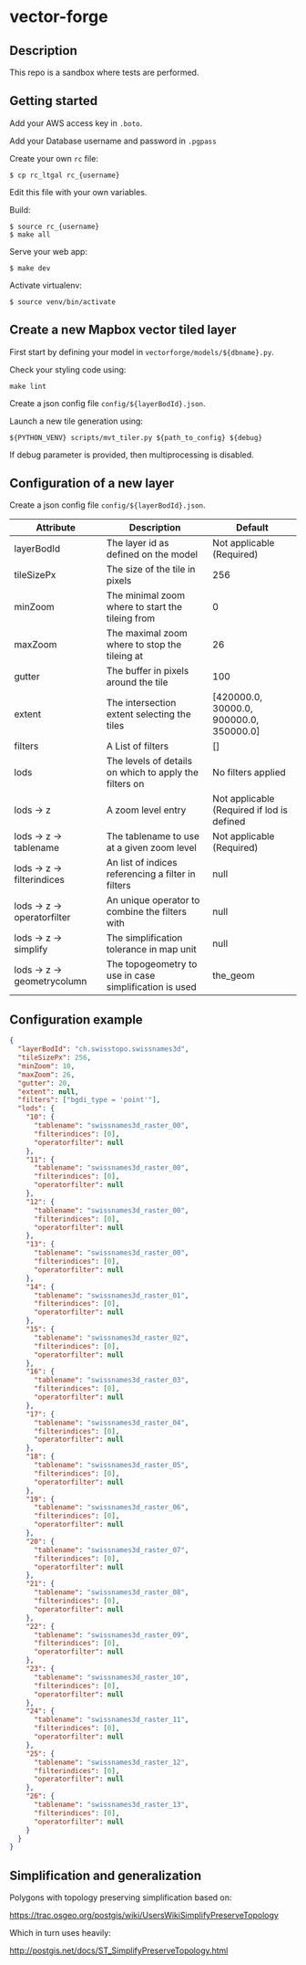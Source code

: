 vector-forge
============

## Description

This repo is a sandbox where tests are performed.


## Getting started

Add your AWS access key in `.boto`.

Add your Database username and password in `.pgpass`

Create your own `rc` file:

    $ cp rc_ltgal rc_{username}

Edit this file with your own variables.

Build:

    $ source rc_{username}
    $ make all

Serve your web app:

    $ make dev

Activate virtualenv:

    $ source venv/bin/activate


## Create a new Mapbox vector tiled layer

First start by defining your model in `vectorforge/models/${dbname}.py`.

Check your styling code using:

```
make lint
```

Create a json config file `config/${layerBodId}.json`.

Launch a new tile generation using:

```
${PYTHON_VENV} scripts/mvt_tiler.py ${path_to_config} ${debug}
```

If debug parameter is provided, then multiprocessing is disabled.


## Configuration of a new layer

Create a json config file `config/${layerBodId}.json`.


| Attribute                   | Description                                            | Default                                    |
|-----------------------------|--------------------------------------------------------|--------------------------------------------|
| layerBodId                  | The layer id as defined on the model                   | Not applicable (Required)                  |
| tileSizePx                  | The size of the tile in pixels                         | 256                                        |
| minZoom                     | The minimal zoom where to start the tileing from       | 0                                          |
| maxZoom                     | The maximal zoom where to stop the tileing at          | 26                                         |
| gutter                      | The buffer in pixels around the tile                   | 100                                        |
| extent                      | The intersection extent selecting the tiles            | [420000.0, 30000.0, 900000.0, 350000.0]    |
| filters                     | A List of filters                                      | []                                         |
| lods                        | The levels of details on which to apply the filters on | No filters applied                         |
| lods -> z                   | A zoom level entry                                     | Not applicable (Required if lod is defined |
| lods -> z -> tablename      | The tablename to use at a given zoom level             | Not applicable (Required)                  |
| lods -> z -> filterindices  | An list of indices referencing a filter in filters     | null                                       |
| lods -> z -> operatorfilter | An unique operator to combine the filters with         | null                                       |
| lods -> z -> simplify       | The simplification tolerance in map unit               | null                                       |
| lods -> z -> geometrycolumn | The topogeometry to use in case simplification is used | the_geom                                   |


## Configuration example

```json
{
  "layerBodId": "ch.swisstopo.swissnames3d",
  "tileSizePx": 256,
  "minZoom": 10,
  "maxZoom": 26,
  "gutter": 20,
  "extent": null,
  "filters": ["bgdi_type = 'point'"],
  "lods": {
    "10": {
      "tablename": "swissnames3d_raster_00",
      "filterindices": [0],
      "operatorfilter": null
    },
    "11": {
      "tablename": "swissnames3d_raster_00",
      "filterindices": [0],
      "operatorfilter": null
    },
    "12": {
      "tablename": "swissnames3d_raster_00",
      "filterindices": [0],
      "operatorfilter": null
    },
    "13": {
      "tablename": "swissnames3d_raster_00",
      "filterindices": [0],
      "operatorfilter": null
    },
    "14": {
      "tablename": "swissnames3d_raster_01",
      "filterindices": [0],
      "operatorfilter": null
    },
    "15": {
      "tablename": "swissnames3d_raster_02",
      "filterindices": [0],
      "operatorfilter": null
    },
    "16": {
      "tablename": "swissnames3d_raster_03",
      "filterindices": [0],
      "operatorfilter": null
    },
    "17": {
      "tablename": "swissnames3d_raster_04",
      "filterindices": [0],
      "operatorfilter": null
    },
    "18": {
      "tablename": "swissnames3d_raster_05",
      "filterindices": [0],
      "operatorfilter": null
    },
    "19": {
      "tablename": "swissnames3d_raster_06",
      "filterindices": [0],
      "operatorfilter": null
    },
    "20": {
      "tablename": "swissnames3d_raster_07",
      "filterindices": [0],
      "operatorfilter": null
    },
    "21": {
      "tablename": "swissnames3d_raster_08",
      "filterindices": [0],
      "operatorfilter": null
    },
    "22": {
      "tablename": "swissnames3d_raster_09",
      "filterindices": [0],
      "operatorfilter": null
    },
    "23": {
      "tablename": "swissnames3d_raster_10",
      "filterindices": [0],
      "operatorfilter": null
    },
    "24": {
      "tablename": "swissnames3d_raster_11",
      "filterindices": [0],
      "operatorfilter": null
    },
    "25": {
      "tablename": "swissnames3d_raster_12",
      "filterindices": [0],
      "operatorfilter": null
    },
    "26": {
      "tablename": "swissnames3d_raster_13",
      "filterindices": [0],
      "operatorfilter": null
    }
  }
}
```


## Simplification and generalization

Polygons with topology preserving simplification based on:

https://trac.osgeo.org/postgis/wiki/UsersWikiSimplifyPreserveTopology

Which in turn uses heavily:

http://postgis.net/docs/ST_SimplifyPreserveTopology.html

